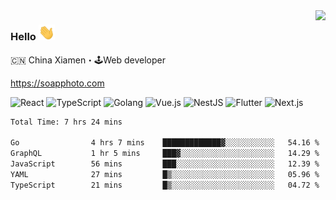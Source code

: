 <img align="right" src="https://github-readme-stats.vercel.app/api?username=yiiu&show_icons=false&bg_color=30,e96443,904e95&title_color=fff&text_color=fff" />

### Hello <img src="https://raw.githubusercontent.com/ABSphreak/ABSphreak/master/gifs/Hi.gif" width="26px" />
 
🇨🇳 China Xiamen・🕹Web developer

https://soapphoto.com

<p align="left"><img src="https://cdn.svgporn.com/logos/react.svg" alt="React" width="32" height="32"/> <img src="https://cdn.svgporn.com/logos/typescript-icon.svg" alt="TypeScript" width="32" height="32"/> <img src="https://cdn.svgporn.com/logos/gopher.svg" alt="Golang" width="32" height="32"/> <img src="https://cdn.svgporn.com/logos/vue.svg" alt="Vue.js" width="32" height="32"/> <img src="https://cdn.svgporn.com/logos/nestjs.svg" alt="NestJS" width="32" height="32"/> <img src="https://cdn.svgporn.com/logos/flutter.svg" alt="Flutter" width="32" height="32"/> <img src="https://cdn.svgporn.com/logos/nextjs-icon.svg" alt="Next.js" width="32" height="32"/></p>


<!--START_SECTION:waka-->

```txt
Total Time: 7 hrs 24 mins

Go                4 hrs 7 mins    █████████████▓░░░░░░░░░░░   54.16 %
GraphQL           1 hr 5 mins     ███▓░░░░░░░░░░░░░░░░░░░░░   14.29 %
JavaScript        56 mins         ███░░░░░░░░░░░░░░░░░░░░░░   12.39 %
YAML              27 mins         █▒░░░░░░░░░░░░░░░░░░░░░░░   05.96 %
TypeScript        21 mins         █▒░░░░░░░░░░░░░░░░░░░░░░░   04.72 %
```

<!--END_SECTION:waka-->
